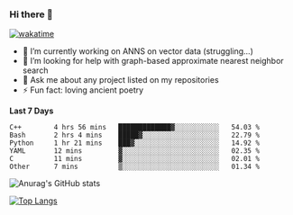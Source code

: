 ### Hi there 👋

[![wakatime](https://wakatime.com/badge/user/8906da98-c623-4aff-ac00-99cb42e09b38.svg)](https://wakatime.com/@8906da98-c623-4aff-ac00-99cb42e09b38)

- 🔭 I’m currently working on ANNS on vector data (struggling...)
- 🤔 I’m looking for help with graph-based approximate nearest neighbor search
- 💬 Ask me about any project listed on my repositories
- ⚡ Fun fact: loving ancient poetry


**Last 7 Days**
<!--START_SECTION:waka-->

```text
C++        4 hrs 56 mins   █████████████▓░░░░░░░░░░░   54.03 %
Bash       2 hrs 4 mins    █████▓░░░░░░░░░░░░░░░░░░░   22.79 %
Python     1 hr 21 mins    ███▓░░░░░░░░░░░░░░░░░░░░░   14.92 %
YAML       12 mins         ▓░░░░░░░░░░░░░░░░░░░░░░░░   02.35 %
C          11 mins         ▓░░░░░░░░░░░░░░░░░░░░░░░░   02.01 %
Other      7 mins          ▒░░░░░░░░░░░░░░░░░░░░░░░░   01.34 %
```

<!--END_SECTION:waka-->

![Anurag's GitHub stats](https://github-readme-stats.vercel.app/api?username=matchyc&count_private=true&show_icons=true&theme=vue)

[![Top Langs](https://github-readme-stats.vercel.app/api/top-langs/?username=matchyc&langs_count=4&&hide=perl,raku,html,javascript,shell,roff,prolog)](https://github.com/anuraghazra/github-readme-stats)
